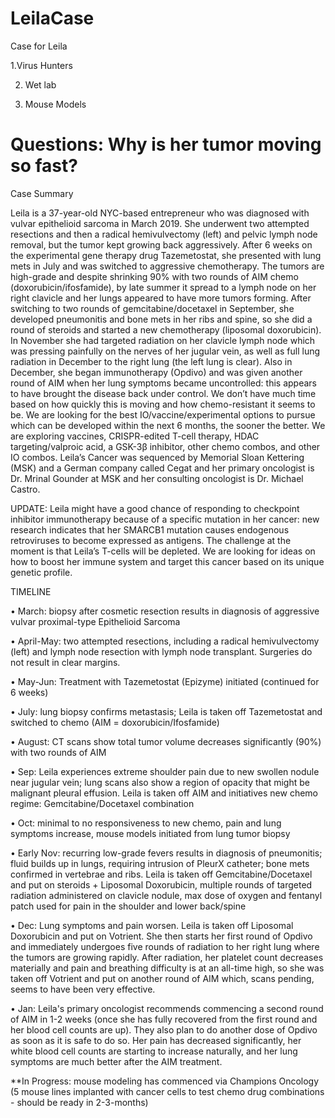 # LeilaCase
Case for Leila


1.Virus Hunters


2. Wet lab


3. Mouse Models

# Questions: Why is her tumor moving so fast?
 

Case Summary

Leila is a 37-year-old NYC-based entrepreneur who was diagnosed with vulvar epithelioid sarcoma in March 2019. She underwent two attempted resections and then a radical hemivulvectomy (left) and pelvic lymph node removal, but the tumor kept growing back aggressively. After 6 weeks on the experimental gene therapy drug Tazemetostat, she presented with lung mets in July and was switched to aggressive chemotherapy. The tumors are high-grade and despite shrinking 90% with two rounds of AIM chemo (doxorubicin/ifosfamide), by late summer it spread to a lymph node on her right clavicle and her lungs appeared to have more tumors forming. After switching to two rounds of gemcitabine/docetaxel in September, she developed pneumonitis and bone mets in her ribs and spine, so she did a round of steroids and started a new chemotherapy (liposomal doxorubicin). In November she had targeted radiation on her clavicle lymph node which was pressing painfully on the nerves of her jugular vein, as well as full lung radiation in December to the right lung (the left lung is clear). Also in December, she began immunotherapy (Opdivo) and was given another round of AIM when her lung symptoms became uncontrolled: this appears to have brought the disease back under control. We don’t have much time based on how quickly this is moving and how chemo-resistant it seems to be. We are looking for the best IO/vaccine/experimental options to pursue which can be developed within the next 6 months, the sooner the better. We are exploring vaccines, CRISPR-edited T-cell therapy, HDAC targeting/valproic acid, a GSK-3β inhibitor, other chemo combos, and other IO combos. Leila’s Cancer was sequenced by Memorial Sloan Kettering (MSK) and a German company called Cegat and her primary oncologist is Dr. Mrinal Gounder at MSK and her consulting oncologist is Dr. Michael Castro.

 

UPDATE: Leila might have a good chance of responding to checkpoint inhibitor immunotherapy because of a specific mutation in her cancer: new research indicates that her SMARCB1 mutation causes endogenous retroviruses to become expressed as antigens. The challenge at the moment is that Leila’s T-cells will be depleted. We are looking for ideas on how to boost her immune system and target this cancer based on its unique genetic profile.

 

 

TIMELINE

• March: biopsy after cosmetic resection results in diagnosis of aggressive vulvar proximal-type Epithelioid Sarcoma

• April-May: two attempted resections, including a radical hemivulvectomy (left) and lymph node resection with lymph node transplant. Surgeries do not result in clear margins.

• May-Jun: Treatment with Tazemetostat (Epizyme) initiated (continued for 6 weeks)

• July: lung biopsy confirms metastasis; Leila is taken off Tazemetostat and switched to chemo (AIM = doxorubicin/Ifosfamide)

• August: CT scans show total tumor volume decreases significantly (90%) with two rounds of AIM

• Sep: Leila experiences extreme shoulder pain due to new swollen nodule near jugular vein; lung scans also show a region of opacity that might be malignant pleural effusion. Leila is taken off AIM and initiatives new chemo regime: Gemcitabine/Docetaxel combination

• Oct: minimal to no responsiveness to new chemo, pain and lung symptoms increase, mouse models initiated from lung tumor biopsy

• Early Nov: recurring low-grade fevers results in diagnosis of pneumonitis; fluid builds up in lungs, requiring intrusion of PleurX catheter; bone mets confirmed in vertebrae and ribs. Leila is taken off Gemcitabine/Docetaxel and put on steroids + Liposomal Doxorubicin, multiple rounds of targeted radiation administered on clavicle nodule, max dose of oxygen and fentanyl patch used for pain in the shoulder and lower back/spine

• Dec: Lung symptoms and pain worsen. Leila is taken off Liposomal Doxorubicin and put on Votrient. She then starts her first round of Opdivo and immediately undergoes five rounds of radiation to her right lung where the tumors are growing rapidly. After radiation, her platelet count decreases materially and pain and breathing difficulty is at an all-time high, so she was taken off Votrient and put on another round of AIM which, scans pending, seems to have been very effective. 

• Jan: Leila's primary oncologist recommends commencing a second round of AIM in 1-2 weeks (once she has fully recovered from the first round and her blood cell counts are up).  They also plan to do another dose of Opdivo as soon as it is safe to do so.  Her pain has decreased significantly, her white blood cell counts are starting to increase naturally, and her lung symptoms are much better after the AIM treatment.

 

**In Progress: mouse modeling has commenced via Champions Oncology (5 mouse lines implanted with cancer cells to test chemo drug combinations - should be ready in 2-3-months)

